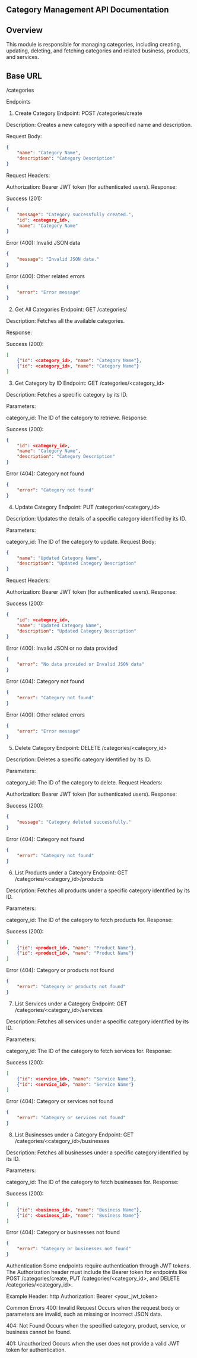 ## Category Management API Documentation

## Overview
This module is responsible for managing categories, including creating, updating, deleting, and fetching categories and related business, products, and services.

## Base URL
/categories

Endpoints
1. Create Category
Endpoint:
POST /categories/create

Description:
Creates a new category with a specified name and description.

Request Body:

```json
{
    "name": "Category Name",
    "description": "Category Description"
}
```
Request Headers:

Authorization: Bearer JWT token (for authenticated users).
Response:

Success (201):

```json
{
    "message": "Category successfully created.",
    "id": <category_id>,
    "name": "Category Name"
}
```
Error (400): Invalid JSON data

```json
{
    "message": "Invalid JSON data."
}
```

Error (400): Other related errors
```json
{
    "error": "Error message"
}
```


2. Get All Categories
Endpoint:
GET /categories/

Description:
Fetches all the available categories.

Response:

Success (200):
```json
[
    {"id": <category_id>, "name": "Category Name"},
    {"id": <category_id>, "name": "Category Name"}
]
```


3. Get Category by ID
Endpoint:
GET /categories/<category_id>

Description:
Fetches a specific category by its ID.

Parameters:

category_id: The ID of the category to retrieve.
Response:

Success (200):
```json
{
    "id": <category_id>,
    "name": "Category Name",
    "description": "Category Description"
}
```

Error (404): Category not found
```json
{
    "error": "Category not found"
}
```


4. Update Category
Endpoint:
PUT /categories/<category_id>

Description:
Updates the details of a specific category identified by its ID.

Parameters:

category_id: The ID of the category to update.
Request Body:
```json
{
    "name": "Updated Category Name",
    "description": "Updated Category Description"
}
```
Request Headers:

Authorization: Bearer JWT token (for authenticated users).
Response:

Success (200):
```json
{
    "id": <category_id>,
    "name": "Updated Category Name",
    "description": "Updated Category Description"
}
```

Error (400): Invalid JSON or no data provided
```json
{
    "error": "No data provided or Invalid JSON data"
}
```

Error (404): Category not found
```json
{
    "error": "Category not found"
}
```

Error (400): Other related errors
```json
{
    "error": "Error message"
}
```


5. Delete Category
Endpoint:
DELETE /categories/<category_id>

Description:
Deletes a specific category identified by its ID.

Parameters:

category_id: The ID of the category to delete.
Request Headers:

Authorization: Bearer JWT token (for authenticated users).
Response:

Success (200):
```json
{
    "message": "Category deleted successfully."
}
```
Error (404): Category not found
```json
{
    "error": "Category not found"
}
```

6. List Products under a Category
Endpoint:
GET /categories/<category_id>/products

Description:
Fetches all products under a specific category identified by its ID.

Parameters:

category_id: The ID of the category to fetch products for.
Response:

Success (200):
```json
[
    {"id": <product_id>, "name": "Product Name"},
    {"id": <product_id>, "name": "Product Name"}
]
```

Error (404): Category or products not found
```json
{
    "error": "Category or products not found"
}
```

7. List Services under a Category
Endpoint:
GET /categories/<category_id>/services

Description:
Fetches all services under a specific category identified by its ID.

Parameters:

category_id: The ID of the category to fetch services for.
Response:

Success (200):
```json
[
    {"id": <service_id>, "name": "Service Name"},
    {"id": <service_id>, "name": "Service Name"}
]
```

Error (404): Category or services not found
```json
{
    "error": "Category or services not found"
}
```

8. List Businesses under a Category
Endpoint:
GET /categories/<category_id>/businesses

Description:
Fetches all businesses under a specific category identified by its ID.

Parameters:

category_id: The ID of the category to fetch businesses for.
Response:

Success (200):
```json
[
    {"id": <business_id>, "name": "Business Name"},
    {"id": <business_id>, "name": "Business Name"}
]
```

Error (404): Category or businesses not found
```json
{
    "error": "Category or businesses not found"
}
```

Authentication
Some endpoints require authentication through JWT tokens. The Authorization header must include the Bearer token for endpoints like POST /categories/create, PUT /categories/<category_id>, and DELETE /categories/<category_id>.

Example Header:
http
Authorization: Bearer <your_jwt_token>

Common Errors
400: Invalid Request
Occurs when the request body or parameters are invalid, such as missing or incorrect JSON data.

404: Not Found
Occurs when the specified category, product, service, or business cannot be found.

401: Unauthorized
Occurs when the user does not provide a valid JWT token for authentication.